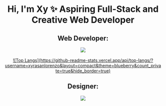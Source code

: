 <h1 align="center">Hi, I'm Xy ✨ Aspiring Full-Stack and Creative Web Developer</h1>

<div align="center">
<h2>Web Developer:</h2>
 <a href="https://skillicons.dev">
    <img src="https://skillicons.dev/icons?i=js,html,css" />
  </a><br><br>
 <a href="#">![Top Langs](https://github-readme-stats.vercel.app/api/top-langs/?username=xyrasanlorenzo&layout=compact&theme=blueberry&count_private=true&hide_border=true)</a>

<h2>Designer:</h2> 
  <a href="https://skillicons.dev">
    <img src="https://skillicons.dev/icons?i=blender,ae,ps,ai" />
  </a>



 </div>





